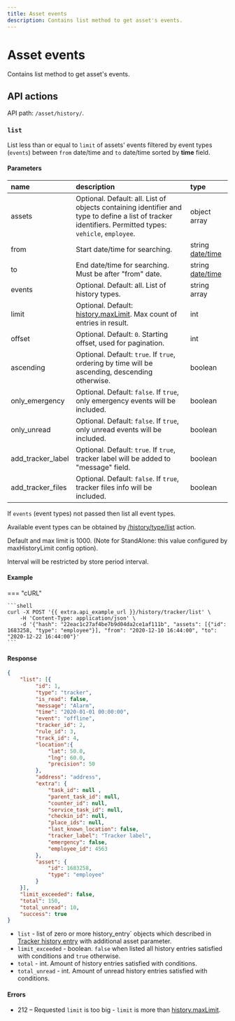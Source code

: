 ```yaml
---
title: Asset events
description: Contains list method to get asset's events.
---
```


# Asset events

Contains list method to get asset's events.


## API actions

API path: `/asset/history/`.

### `list`

List less than or equal to `limit` of assets' events filtered by event types (`events`) between `from` date/time 
and `to` date/time sorted by **time** field. 

#### Parameters

| name              | description                                                                                                                                             | type                                                                    |
|:------------------|:--------------------------------------------------------------------------------------------------------------------------------------------------------|:------------------------------------------------------------------------|
| assets            | Optional. Default: all. List of objects containing identifier and type to define a list of tracker identifiers. Permitted types: `vehicle`, `employee`. | object array                                                            |
| from              | Start date/time for searching.                                                                                                                          | string [date/time](../../../getting-started/introduction.md#data-types) |
| to                | End date/time for searching. Must be after "from" date.                                                                                                 | string [date/time](../../../getting-started/introduction.md#data-types) |
| events            | Optional. Default: all. List of history types.                                                                                                          | string array                                                            |
| limit             | Optional. Default: [history.maxLimit](../dealer.md). Max count of entries in result.                                                                    | int                                                                     |
| offset            | Optional. Default: `0`. Starting offset, used for pagination.                                                                                           | int                                                                     |
| ascending         | Optional. Default: `true`. If `true`, ordering by time will be ascending, descending otherwise.                                                         | boolean                                                                 |
| only_emergency    | Optional. Default: `false`. If `true`, only emergency events will be included.                                                                          | boolean                                                                 |
| only_unread       | Optional. Default: `false`. If `true`, only unread events will be included.                                                                             | boolean                                                                 |
| add_tracker_label | Optional. Default: `true`. If `true`, tracker label will be added to "message" field.                                                                   | boolean                                                                 |
| add_tracker_files | Optional. Default: `false`. If `true`, tracker files info will be included.                                                                             | boolean                                                                 |

If `events` (event types) not passed then list all event types.

Available event types can be obtained by [/history/type/list](./history_type.md#list) action.

Default and max limit is 1000. (Note for StandAlone: this value configured by maxHistoryLimit config option).

Interval will be restricted by store period interval.

#### Example

=== "cURL"

    ```shell
    curl -X POST '{{ extra.api_example_url }}/history/tracker/list' \
        -H 'Content-Type: application/json' \
        -d '{"hash": "22eac1c27af4be7b9d04da2ce1af111b", "assets": [{"id": 1683258, "type": "employee"}], "from": "2020-12-10 16:44:00", "to": "2020-12-22 16:44:00"}'
    ```

#### Response

```json
{
    "list": [{
         "id": 1,
         "type": "tracker",
         "is_read": false,
         "message": "Alarm",
         "time": "2020-01-01 00:00:00",
         "event": "offline",
         "tracker_id": 2,
         "rule_id": 3,
         "track_id": 4,
         "location":{ 
             "lat": 50.0,
             "lng": 60.0,
             "precision": 50
         },
         "address": "address",
         "extra": {
             "task_id": null ,
             "parent_task_id": null,
             "counter_id": null,
             "service_task_id": null,
             "checkin_id": null,
             "place_ids": null,
             "last_known_location": false,
             "tracker_label": "Tracker label",
             "emergency": false,
             "employee_id": 4563
         },
         "asset": {
             "id": 1683258,
             "type": "employee"
         }
    }],
    "limit_exceeded": false,
    "total": 150,
    "total_unread": 10,
    "success": true
}
```

* `list` - list of zero or more history_entry` objects which described in [Tracker history entry](./index.md#tracker-history-entry) with additional asset parameter. 
* `limit_exceeded` - boolean. `false` when listed all history entries satisfied with conditions and `true` otherwise.
* `total` - int. Amount of history entries satisfied with conditions.
* `total_unread` - int. Amount of unread history entries satisfied with conditions.

#### Errors

* 212 – Requested `limit` is too big - `limit` is more than [history.maxLimit](../dealer.md).
